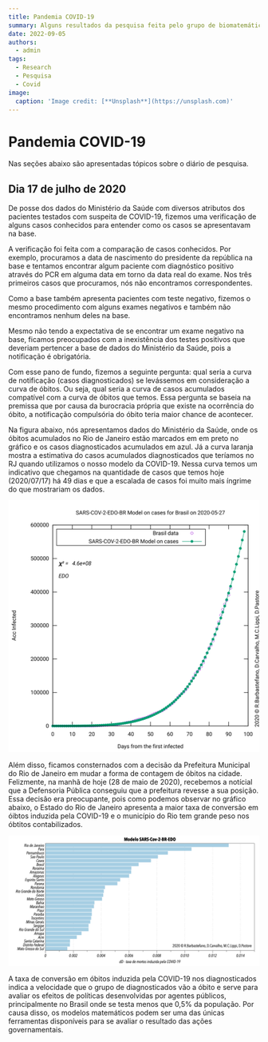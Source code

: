 ```yaml
---
title: Pandemia COVID-19
summary: Alguns resultados da pesquisa feita pelo grupo de biomatemática.
date: 2022-09-05
authors:
  - admin
tags:
  - Research
  - Pesquisa
  - Covid
image:
  caption: 'Image credit: [**Unsplash**](https://unsplash.com)'
---
```



# Pandemia COVID-19

Nas seções abaixo são apresentadas tópicos sobre o diário de pesquisa.

## Dia 17 de julho de 2020

De posse dos dados do Ministério da Saúde com diversos atributos dos pacientes testados com suspeita de COVID-19, fizemos uma verificação de alguns casos conhecidos para entender como os casos se apresentavam na base.

A verificação foi feita com a comparação de casos conhecidos. Por exemplo, procuramos a data de nascimento do presidente da república na base e tentamos encontrar algum paciente com diagnóstico positivo através do PCR em alguma data em torno da data real do exame. Nos três primeiros casos que procuramos, nós não encontramos correspondentes.

Como a base também apresenta pacientes com teste negativo, fizemos o mesmo procedimento com alguns exames negativos e também não encontramos nenhum deles na base.

Mesmo não tendo a expectativa de se encontrar um exame negativo na base, ficamos preocupados com a inexistência dos testes positivos que deveriam pertencer a base de dados do Ministério da Saúde, pois a notificação é obrigatória.

Com esse pano de fundo, fizemos a seguinte pergunta: qual seria a curva de notificação (casos diagnosticados) se levássemos em consideração a curva de óbitos. Ou seja, qual seria a curva de casos acumulados compatível com a curva de óbitos que temos. Essa pergunta se baseia na premissa que por causa da burocracia própria que existe na ocorrência do óbito, a notificação compulsória do óbito teria maior chance de acontecer.

Na figura abaixo, nós apresentamos dados do Ministério da Saúde, onde os óbitos acumulados no Rio de Janeiro estão marcados em em preto no gráfico e os casos diagnosticados acumulados em azul. Já a curva laranja mostra a estimativa do casos acumulados diagnosticados que teríamos no RJ quando utilizamos o nosso modelo da COVID-19. Nessa curva temos um indicativo que chegamos na quantidade de casos que temos hoje (2020/07/17) há 49 dias e que a escalada de casos foi muito mais íngrime do que mostrariam os dados.

![Casos Acumulados no Brasil](Gnuplot.svg "Casos acumulados no Basil (fonte: Ministério da Saúde) e resultado do modelo SARS-Cov-2-EDO-BR com previsão de 7 dias.")

Além disso, ficamos consternados com a decisão da Prefeitura Municipal do Rio de Janeiro em mudar a forma de contagem de óbitos na cidade. Felizmente, na manhã de hoje (28 de maio de 2020), recebemos a notícial que a Defensoria Pública conseguiu que a prefeitura revesse a sua posição. Essa decisão era preocupante, pois como podemos observar no gráfico abaixo, o Estado do Rio de Janeiro apresenta a maior taxa de conversão em óibtos induzida pela COVID-19 e o município do Rio tem grande peso nos óbtitos contabilizados.

![Taxa de conversão em óbitos](EDO-PARAM.png "Gráfico com o dD taxa de conversão em óbitos induzida pela COVID-19 nos diagnosticados. Resultado do ajuste do modelo SARS-Cov-2-EDO-BR em 2020-05-27 nos dados dos estados brasileiros.")

A taxa de conversão em óbitos induzida pela COVID-19 nos diagnosticados indica a velocidade que o grupo de diagnosticados vão a óbito e serve para avaliar os efeitos de políticas desenvolvidas por agentes públicos, principalmente no Brasil onde se testa menos que 0,5% da população. Por causa disso, os modelos matemáticos podem ser uma das únicas ferramentas disponíveis para se avaliar o resultado das ações governamentais.